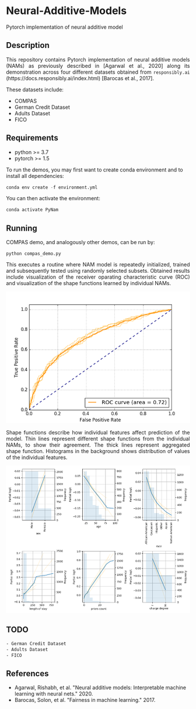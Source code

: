 # Neural-Additive-Models
Pytorch implementation of neural additive model

## Description
<p align="justify">
This repository contains Pytorch implementation of neural additive models (NAMs) as previously described in [Agarwal et al., 2020] along its demonstration across four different datasets obtained from <code>responsibly.ai</code> (https://docs.responsibly.ai/index.html) [Barocas et al., 2017].
</p>

These datasets include:
  * COMPAS
  * German Credit Dataset
  * Adults Dataset
  * FICO 

## Requirements

  * python >= 3.7
  * pytorch >= 1.5


To run the demos, you may first want to create conda environment and to install all dependencies:
```S
conda env create -f environment.yml
```

You can then activate the environment:
```S
conda activate PyNam
```

## Running
COMPAS demo, and analogously other demos, can be run by:
```
python compas_demo.py
```

<p align="justify">
This executes a routine where NAM model is repeatedly initialized, trained and subsequently tested using randomly selected subsets. Obtained results include visualization of the receiver oparating characteristic curve (ROC) and visualization of the shape functions learned by individual NAMs. 
</p>

![compas_roc](results/compas_roc.png?width="50" "COMPAS - ROC curve")

<p align="justify">
Shape functions describe how individual features affect prediction of the model. Thin lines represent different shape functions from the individual NAMs, to show their agreement. The thick lines represent aggregated shape function. Histograms in the background shows distribution of values of the individual features.
</p>

![compas_roc](results/compas_shapes.png?raw=true "COMPAS - shape functions")

## TODO
    - German Credit Dataset
    - Adults Dataset
    - FICO 


## References
  * Agarwal, Rishabh, et al. "Neural additive models: Interpretable machine learning with neural nets." 2020.
  * Barocas, Solon, et al. "Fairness in machine learning." 2017.